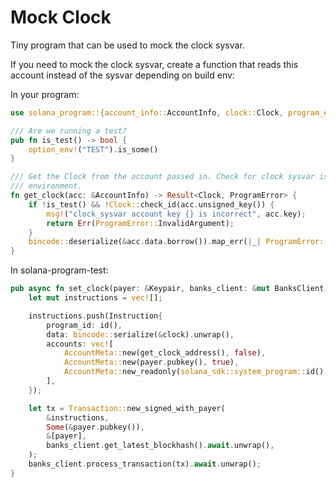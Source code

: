 # Mock Clock

Tiny program that can be used to mock the clock sysvar.

If you need to mock the clock sysvar, create a function that reads this account instead of the sysvar depending on build
env:

In your program:
```rust
use solana_program::{account_info::AccountInfo, clock::Clock, program_error::ProgramError, sysvar::SysvarId, msg};

/// Are we running a test?
pub fn is_test() -> bool {
    option_env!("TEST").is_some()
}

/// Get the Clock from the account passed in. Check for clock sysvar is skipped in a test
/// environment.
fn get_clock(acc: &AccountInfo) -> Result<Clock, ProgramError> {
    if !is_test() && !Clock::check_id(acc.unsigned_key()) {
        msg!("clock_sysvar account key {} is incorrect", acc.key);
        return Err(ProgramError::InvalidArgument);
    }
    bincode::deserialize(&acc.data.borrow()).map_err(|_| ProgramError::InvalidArgument)
}
```

In solana-program-test:
```rust
pub async fn set_clock(payer: &Keypair, banks_client: &mut BanksClient, clock: &Clock) {
    let mut instructions = vec![];

    instructions.push(Instruction{
        program_id: id(),
        data: bincode::serialize(&clock).unwrap(),
        accounts: vec![
            AccountMeta::new(get_clock_address(), false),
            AccountMeta::new(payer.pubkey(), true),
            AccountMeta::new_readonly(solana_sdk::system_program::id(), false),
        ],
    });

    let tx = Transaction::new_signed_with_payer(
        &instructions,
        Some(&payer.pubkey()),
        &[payer],
        banks_client.get_latest_blockhash().await.unwrap(),
    );
    banks_client.process_transaction(tx).await.unwrap();
}
```
